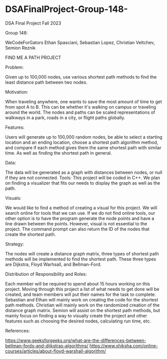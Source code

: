 # DSAFinalProject-Group-148-
DSA Final Project Fall 2023

Group 148:

WeCodeForGators
Ethan Spasciani, Sebastian Lopez, Christian Veltchev, Semion Reznik

FIND ME A PATH PROJECT

Problem: 

Given up to 100,000 nodes, use various shortest path methods to find the least distance path between two nodes.

Motivation: 

When traveling anywhere, one wants to save the most amount of time to get from spot A to B. This can be whether it's walking on campus or traveling around the world. The nodes and paths can be scaled representations of walkways in a park, roads in a city, or flight paths globally.

Features: 

Users will generate up to 100,000 random nodes, be able to select a starting location and an ending location, choose a shortest path algorithm method, and compare if each method gives them the same shortest path with similar time. As well as finding the shortest path in general.

Data: 

The data will be generated as a graph with distances between nodes, or null if they are not connected.
Tools: This project will be coded in C++. We plan on finding a visualizer that fits our needs to display the graph as well as the path. 

Visuals: 

We would like to find a method of creating a visual for this project. We will search online for tools that we can use. If we do not find online tools, our other option is to have the program generate the node points and have a line drawn between the points. However, visual is not essential to the project. The command prompt can also return the ID of the nodes that create the shortest path. 

Strategy:

The nodes will create a distance graph matrix, three types of shortest path methods will be implemented to find the shortest path. These three types are Dijkstra, Floyd Warhsall, and Bellman-Ford.

Distribution of Responsibility and Roles: 

Each member will be required to spend about 15 hours working on this project. Moving through this project a list of what needs to get done will be created, and team members will put their names for the task to complete. Sebastian and Ethan will mainly work on creating the code for the shortest path methods. Christian will mainly work on the randomized creation of the distance graph matrix. Semion will assist on the shortest path methods, but mainly focus on finding a way to visually create the project and other features such as choosing the desired nodes, calculating run time, etc.

References: 

https://www.geeksforgeeks.org/what-are-the-differences-between-bellman-fords-and-dijkstras-algorithms/
https://www.shiksha.com/online-courses/articles/about-floyd-warshall-algorithm/

